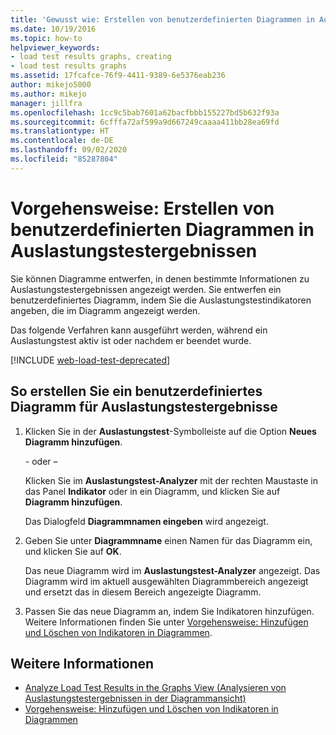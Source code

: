 ```yaml
---
title: 'Gewusst wie: Erstellen von benutzerdefinierten Diagrammen in Auslastungstestergebnissen'
ms.date: 10/19/2016
ms.topic: how-to
helpviewer_keywords:
- load test results graphs, creating
- load test results graphs
ms.assetid: 17fcafce-76f9-4411-9389-6e5376eab236
author: mikejo5000
ms.author: mikejo
manager: jillfra
ms.openlocfilehash: 1cc9c5bab7601a62bacfbbb155227bd5b632f93a
ms.sourcegitcommit: 6cfffa72af599a9d667249caaaa411bb28ea69fd
ms.translationtype: HT
ms.contentlocale: de-DE
ms.lasthandoff: 09/02/2020
ms.locfileid: "85287804"
---
```

# <a name="how-to-create-custom-graphs-in-load-test-results"></a>Vorgehensweise: Erstellen von benutzerdefinierten Diagrammen in Auslastungstestergebnissen

Sie können Diagramme entwerfen, in denen bestimmte Informationen zu Auslastungstestergebnissen angezeigt werden. Sie entwerfen ein benutzerdefiniertes Diagramm, indem Sie die Auslastungstestindikatoren angeben, die im Diagramm angezeigt werden.

Das folgende Verfahren kann ausgeführt werden, während ein Auslastungstest aktiv ist oder nachdem er beendet wurde.

[!INCLUDE [web-load-test-deprecated](includes/web-load-test-deprecated.md)]

## <a name="to-create-a-custom-load-test-results-graph"></a>So erstellen Sie ein benutzerdefiniertes Diagramm für Auslastungstestergebnisse

1. Klicken Sie in der **Auslastungstest**-Symbolleiste auf die Option **Neues Diagramm hinzufügen**.

     \- oder –

     Klicken Sie im **Auslastungstest-Analyzer** mit der rechten Maustaste in das Panel **Indikator** oder in ein Diagramm, und klicken Sie auf **Diagramm hinzufügen**.

     Das Dialogfeld **Diagrammnamen eingeben** wird angezeigt.

2. Geben Sie unter **Diagrammname** einen Namen für das Diagramm ein, und klicken Sie auf **OK**.

     Das neue Diagramm wird im **Auslastungstest-Analyzer** angezeigt. Das Diagramm wird im aktuell ausgewählten Diagrammbereich angezeigt und ersetzt das in diesem Bereich angezeigte Diagramm.

3. Passen Sie das neue Diagramm an, indem Sie Indikatoren hinzufügen. Weitere Informationen finden Sie unter [Vorgehensweise: Hinzufügen und Löschen von Indikatoren in Diagrammen](../test/how-to-add-and-delete-counters-on-graphs-in-load-test-results.md).

## <a name="see-also"></a>Weitere Informationen

- [Analyze Load Test Results in the Graphs View (Analysieren von Auslastungstestergebnissen in der Diagrammansicht)](../test/analyze-load-test-results-in-the-graphs-view.md)
- [Vorgehensweise: Hinzufügen und Löschen von Indikatoren in Diagrammen](../test/how-to-add-and-delete-counters-on-graphs-in-load-test-results.md)
